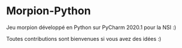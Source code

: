 # Morpion-Python
Jeu morpion développé en Python sur PyCharm 2020.1 pour la NSI :)

Toutes contributions sont bienvenues si vous avez des idées :)
